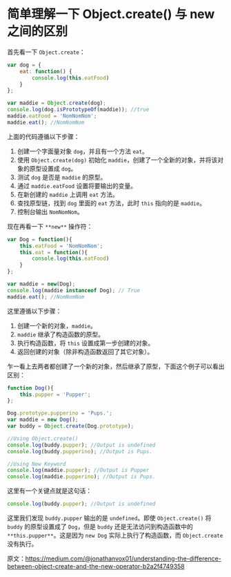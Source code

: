 # 简单理解一下 Object.create() 与 new 之间的区别

首先看一下 `Object.create`：

```js
var dog = {
    eat: function() {
        console.log(this.eatFood)
    }
};

var maddie = Object.create(dog);
console.log(dog.isPrototypeOf(maddie)); //true
maddie.eatFood = 'NomNomNom'; 
maddie.eat(); //NomNomNom
```

上面的代码遵循以下步骤：

1. 创建一个字面量对象 `dog`，并且有一个方法 `eat`。
2. 使用 `Object.create(dog)` 初始化 `maddie`，创建了一个全新的对象，并将该对象的原型设置成 `dog`。
3. 测试 `dog` 是否是 `maddie` 的原型。
4. 通过 `maddie.eatFood` 设置将要输出的变量。
5. 在新创建的 `maddie` 上调用 `eat` 方法。
6. 查找原型链，找到 `dog` 里面的 `eat` 方法，此时 `this` 指向的是 `maddie`。
7. 控制台输出 `NomNomNom`。



现在再看一下 `**new**` 操作符：

```js
var Dog = function(){
    this.eatFood = 'NomNomNom';
    this.eat = function(){
        console.log(this.eatFood)
    }
};

var maddie = new(Dog);
console.log(maddie instanceof Dog); // True
maddie.eat(); //NomNomNom
```

这里遵循以下步骤：

1. 创建一个新的对象，`maddie`。
2. `maddie` 继承了构造函数的原型。
3. 执行构造函数，将 `this` 设置成第一步创建的对象。
4. 返回创建的对象（除非构造函数返回了其它对象）。

乍一看上去两者都创建了一个新的对象，然后继承了原型，下面这个例子可以看出区别：

```js
function Dog(){
    this.pupper = 'Pupper';
};

Dog.prototype.pupperino = 'Pups.';
var maddie = new Dog();
var buddy = Object.create(Dog.prototype);

//Using Object.create()
console.log(buddy.pupper); //Output is undefined
console.log(buddy.pupperino); //Output is Pups.

//Using New Keyword
console.log(maddie.pupper); //Output is Pupper
console.log(maddie.pupperino); //Output is Pups.
```

这里有一个关键点就是这句话：

```js
console.log(buddy.pupper); //Output is undefined
```

这里我们发现 `buddy.pupper` 输出的是 `undefined`。即使 `Object.create()` 将 `buddy` 的原型设置成了 `Dog`，但是 `buddy` 还是无法访问到构造函数中的 `**this.pupper**`。这是因为 `new Dog` 实际上执行了构造函数，而 `Object.create` 没有执行。



原文：https://medium.com/@jonathanvox01/understanding-the-difference-between-object-create-and-the-new-operator-b2a2f4749358




















